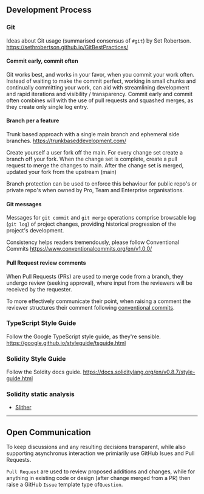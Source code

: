 ## Development Process

### Git

Ideas about Git usage (summarised consensus of `#git`) by Set Robertson.
https://sethrobertson.github.io/GitBestPractices/

#### Commit early, commit often

Git works best, and works in your favor, when you commit your work often.
Instead of waiting to make the commit perfect, working in small chunks and continually committing your work, can aid with streamlining development and rapid iterations and visibility / transparency.
Commit early and commit often combines will with the use of pull requests and squashed merges, as they create only single log entry.

#### Branch per a feature

Trunk based approach with a single main branch and ephemeral side branches.
https://trunkbaseddevelopment.com/

Create yourself a user fork off the main.
For every change set create a branch off your fork.
When the change set is complete, create a pull request to merge the changes to main.
After the change set is merged, updated your fork from the upstream (main)

Branch protection can be used to enforce this behaviour for public repo's or private repo's when owned by Pro, Team and Enterprise organisations.

#### Git messages

Messages for `git commit` and `git merge` operations comprise browsable log (`git log`) of project changes, providing historical progression of the project's development.

Consistency helps readers tremendously, please follow Conventional Commits
https://www.conventionalcommits.org/en/v1.0.0/

#### Pull Request review comments

When Pull Requests (PRs) are used to merge code from a branch, they undergo review (seeking approval), where input from the reviewers will be received by the requester.

To more effectively communicate their point, when raising a comment the reviewer structures their comment following [conventional commits](https://conventionalcomments.org/).

### TypeScript Style Guide

Follow the Google TypeScript style guide, as they're sensible.
https://google.github.io/styleguide/tsguide.html

### Solidity Style Guide

Follow the Soldity docs guide.
https://docs.soliditylang.org/en/v0.8.7/style-guide.html

### Solidity static analysis

- [Slither](slither.md)

---

## Open Communication

To keep discussions and any resulting decisions transparent, while also supporting asynchronus interaction we primiarily use GitHub Isues and Pull Requests.

`Pull Request` are used to review proposed additions and changes, while for anything in existing code or design (after change merged from a PR) then raise a GitHub `Issue` template type of`Question`.
